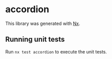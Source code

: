 # accordion

This library was generated with [Nx](https://nx.dev).

## Running unit tests

Run `nx test accordion` to execute the unit tests.
